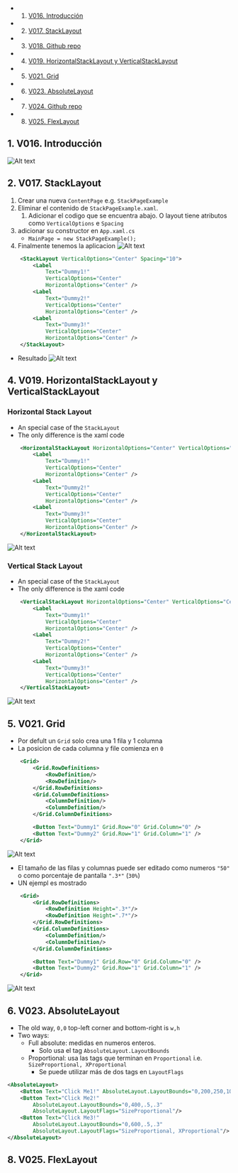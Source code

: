 <!-- vscode-markdown-toc -->
* 1. [V016. Introducción](#V016.Introduccin)
* 2. [V017. StackLayout](#V017.StackLayout)
* 3. [V018. Github repo](#V018.Githubrepo)
* 4. [V019. HorizontalStackLayout y VerticalStackLayout](#V019.HorizontalStackLayoutyVerticalStackLayout)
* 5. [V021. Grid](#V021.Grid)
* 6. [V023. AbsoluteLayout](#V023.AbsoluteLayout)
* 7. [V024. Github repo](#V024.Githubrepo)
* 8. [V025. FlexLayout](#V025.FlexLayout)

<!-- vscode-markdown-toc-config
	numbering=true
	autoSave=true
	/vscode-markdown-toc-config -->
<!-- /vscode-markdown-toc -->



##  1. <a name='V016.Introduccin'></a>V016. Introducción

![Alt text](image-10.png)

##  2. <a name='V017.StackLayout'></a>V017. StackLayout
1. Crear una nueva `ContentPage` e.g. `StackPageExample`
3. Eliminar el contenido de `StackPageExample.xaml`.  
   1. Adicionar el codigo que se encuentra abajo. O layout tiene atributos como `VerticalOptions` e `Spacing`
4. adicionar su constructor en `App.xaml.cs`
   - `MainPage = new StackPageExample();`
5. Finalmente tenemos la aplicacion
![Alt text](image-9.png)

``` xml
    <StackLayout VerticalOptions="Center" Spacing="10">
        <Label 
            Text="Dummy1!"
            VerticalOptions="Center" 
            HorizontalOptions="Center" />
        <Label 
            Text="Dummy2!"
            VerticalOptions="Center" 
            HorizontalOptions="Center" />
        <Label 
            Text="Dummy3!"
            VerticalOptions="Center" 
            HorizontalOptions="Center" />
    </StackLayout>
```

- Resultado
![Alt text](image-11.png)
##  4. <a name='V019.HorizontalStackLayoutyVerticalStackLayout'></a>V019. HorizontalStackLayout y VerticalStackLayout

### Horizontal Stack Layout
- An special case of the `StackLayout`
- The only difference is the xaml code

``` xml
    <HorizontalStackLayout HorizontalOptions="Center" VerticalOptions="Center" Spacing="10">
        <Label 
            Text="Dummy1!"
            VerticalOptions="Center" 
            HorizontalOptions="Center" />
        <Label 
            Text="Dummy2!"
            VerticalOptions="Center" 
            HorizontalOptions="Center" />
        <Label 
            Text="Dummy3!"
            VerticalOptions="Center" 
            HorizontalOptions="Center" />
    </HorizontalStackLayout>
```

![Alt text](image-12.png)
### Vertical Stack Layout

- An special case of the `StackLayout`
- The only difference is the xaml code

``` xml
    <VerticalStackLayout HorizontalOptions="Center" VerticalOptions="Center" Spacing="10">
        <Label 
            Text="Dummy1!"
            VerticalOptions="Center" 
            HorizontalOptions="Center" />
        <Label 
            Text="Dummy2!"
            VerticalOptions="Center" 
            HorizontalOptions="Center" />
        <Label 
            Text="Dummy3!"
            VerticalOptions="Center" 
            HorizontalOptions="Center" />
    </VerticalStackLayout>
``` 
![Alt text](image-13.png)


##  5. <a name='V021.Grid'></a>V021. Grid
- Por defult un `Grid` solo crea una 1 fila y 1 columna
- La posicion de cada columna y file comienza en `0`


``` xml
	<Grid>
        <Grid.RowDefinitions>
            <RowDefinition/>
            <RowDefinition/>
        </Grid.RowDefinitions>
        <Grid.ColumnDefinitions>
            <ColumnDefinition/>
            <ColumnDefinition/>
        </Grid.ColumnDefinitions>

        <Button Text="Dummy1" Grid.Row="0" Grid.Column="0" />
        <Button Text="Dummy2" Grid.Row="1" Grid.Column="1" />
    </Grid>
```
![Alt text](image-14.png)

- El tamaño de las filas y columnas puede ser editado como numeros `"50"` o como porcentaje de pantalla `".3*"` (`30%`)
- UN ejempl es mostrado

``` xml
    <Grid>
        <Grid.RowDefinitions>
            <RowDefinition Height=".3*"/>
            <RowDefinition Height=".7*"/>
        </Grid.RowDefinitions>
        <Grid.ColumnDefinitions>
            <ColumnDefinition/>
            <ColumnDefinition/>
        </Grid.ColumnDefinitions>

        <Button Text="Dummy1" Grid.Row="0" Grid.Column="0" />
        <Button Text="Dummy2" Grid.Row="1" Grid.Column="1" />
    </Grid>
```

![Alt text](image-15.png)

##  6. <a name='V023.AbsoluteLayout'></a>V023. AbsoluteLayout
- The old way, `0,0` top-left corner and bottom-right is `w,h`
- Two ways:
  - Full absolute: medidas en numeros enteros.
    - Solo usa el tag `AbsoluteLayout.LayoutBounds`
  - Proportional: usa las tags que terminan en `Proportional` i.e. `SizeProportional, XProportional`
    - Se puede utilizar más de dos tags en `LayoutFlags`
``` xml
<AbsoluteLayout>
    <Button Text="Click Me1!" AbsoluteLayout.LayoutBounds="0,200,250,100"/>
    <Button Text="Click Me2!" 
        AbsoluteLayout.LayoutBounds="0,400,.5,.3"
        AbsoluteLayout.LayoutFlags="SizeProportional"/>    
    <Button Text="Click Me3!" 
        AbsoluteLayout.LayoutBounds="0,600,.5,.3"
        AbsoluteLayout.LayoutFlags="SizeProportional, XProportional"/>            
</AbsoluteLayout>
```

##  8. <a name='V025.FlexLayout'></a>V025. FlexLayout

